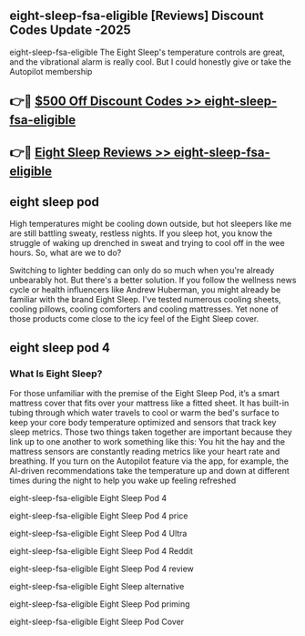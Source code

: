 ## eight-sleep-fsa-eligible [Reviews​] Discount Codes Update -2025

eight-sleep-fsa-eligible The Eight Sleep's temperature controls are great, and the vibrational alarm is really cool. But I could honestly give or take the Autopilot membership

## 👉🔴 [$500 Off Discount Codes >> eight-sleep-fsa-eligible](http://download.freeplayer.one?title=eight-sleep-fsa-eligible&ref=18-ES)

## 👉🔴 [Eight Sleep Reviews >> eight-sleep-fsa-eligible](http://download.freeplayer.one?title=eight-sleep-fsa-eligible&ref=18-ES)

## eight sleep pod

High temperatures might be cooling down outside, but hot sleepers like me are still battling sweaty, restless nights. If you sleep hot, you know the struggle of waking up drenched in sweat and trying to cool off in the wee hours. So, what are we to do?

Switching to lighter bedding can only do so much when you're already unbearably hot. But there's a better solution. If you follow the wellness news cycle or health influencers like Andrew Huberman, you might already be familiar with the brand Eight Sleep. I've tested numerous cooling sheets, cooling pillows, cooling comforters and cooling mattresses. Yet none of those products come close to the icy feel of the Eight Sleep cover.

## eight sleep pod 4

### What Is Eight Sleep?

For those unfamiliar with the premise of the Eight Sleep Pod, it’s a smart mattress cover that fits over your mattress like a fitted sheet. It has built-in tubing through which water travels to cool or warm the bed's surface to keep your core body temperature optimized and sensors that track key sleep metrics. Those two things taken together are important because they link up to one another to work something like this: You hit the hay and the mattress sensors are constantly reading metrics like your heart rate and breathing. If you turn on the Autopilot feature via the app, for example, the AI-driven recommendations take the temperature up and down at different times during the night to help you wake up feeling refreshed

eight-sleep-fsa-eligible Eight Sleep Pod 4

eight-sleep-fsa-eligible Eight Sleep Pod 4 price

eight-sleep-fsa-eligible Eight Sleep Pod 4 Ultra

eight-sleep-fsa-eligible Eight Sleep Pod 4 Reddit

eight-sleep-fsa-eligible Eight Sleep Pod 4 review

eight-sleep-fsa-eligible Eight Sleep alternative

eight-sleep-fsa-eligible Eight Sleep Pod priming

eight-sleep-fsa-eligible Eight Sleep Pod Cover